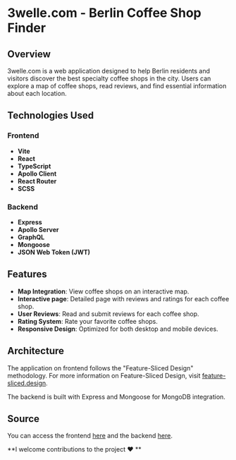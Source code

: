 # 3welle.com - Berlin Coffee Shop Finder

## Overview
3welle.com is a web application designed to help Berlin residents and visitors discover the best specialty coffee shops in the city. Users can explore a map of coffee shops, read reviews, and find essential information about each location.

## Technologies Used

### Frontend
- **Vite**
- **React**
- **TypeScript**
- **Apollo Client**
- **React Router**
- **SCSS**

### Backend
- **Express**
- **Apollo Server**
- **GraphQL**
- **Mongoose**
- **JSON Web Token (JWT)**

## Features
- **Map Integration**: View coffee shops on an interactive map.
- **Interactive page**: Detailed page with reviews and ratings for each coffee shop.
- **User Reviews**: Read and submit reviews for each coffee shop.
- **Rating System**: Rate your favorite coffee shops.
- **Responsive Design**: Optimized for both desktop and mobile devices.

## Architecture
The application on frontend follows the "Feature-Sliced Design" methodology. For more information on Feature-Sliced Design, visit [feature-sliced.design](https://feature-sliced.design/).

The backend is built with Express and Mongoose for MongoDB integration.


## Source
 You can access the frontend [here](https://github.com/mikhailyatsenko/coffemapberlin) and the backend [here](https://github.com/mikhailyatsenko/berlin-coffee-backend).



**I welcome contributions to the project ❤️ **



